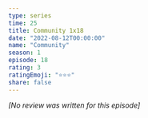 ```yaml
---
type: series
time: 25
title: Community 1x18
date: "2022-08-12T00:00:00"
name: "Community"
season: 1
episode: 18
rating: 3
ratingEmoji: "⭐️⭐️⭐️"
share: false
---
```


_[No review was written for this episode]_
